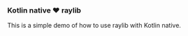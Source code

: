 ### Kotlin native ❤️ raylib 

This is a simple demo of how to use raylib with Kotlin native.

[](https://github.com/lemcoder/raylib-playground/blob/main/assets/video.gif)
